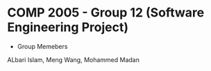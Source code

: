 # COMP 2005 - Group 12 (Software Engineering Project)

* Group Memebers

ALbari Islam, Meng Wang, Mohammed Madan
